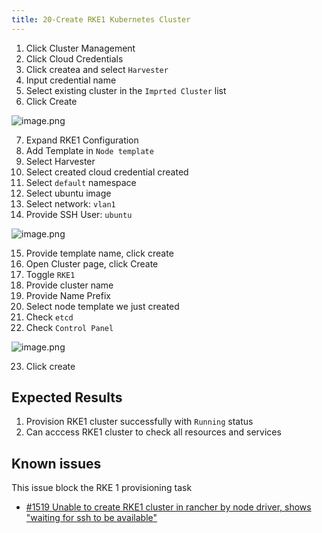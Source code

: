 ```yaml
---
title: 20-Create RKE1 Kubernetes Cluster	
---
```

1. Click Cluster Management
2. Click Cloud Credentials
3. Click createa and select `Harvester`
4. Input credential name
5. Select existing cluster in the `Imprted Cluster` list
6. Click Create

![image.png](https://images.zenhubusercontent.com/61519853321ea20d65443929/4a2f6a52-dac7-4a27-84b3-14cbeb4156aa)

7. Expand RKE1 Configuration
8. Add Template in `Node template`
9. Select Harvester
10. Select created cloud credential created
11. Select `default` namespace
12. Select ubuntu image 
13. Select network: `vlan1`
14. Provide SSH User: `ubuntu`

![image.png](https://images.zenhubusercontent.com/61519853321ea20d65443929/19ca6b90-4688-4ff3-8ecd-60982edf1950)

15. Provide template name, click create
16. Open Cluster page, click Create
17. Toggle `RKE1`
18. Provide cluster name
19. Provide Name Prefix
20. Select node template we just created
21. Check `etcd`
22. Check `Control Panel`

![image.png](https://images.zenhubusercontent.com/61519853321ea20d65443929/5242d19b-078b-4337-acd6-257ffc470e8e)

23. Click create

## Expected Results
1. Provision RKE1 cluster successfully with `Running` status
2. Can acccess RKE1 cluster to check all resources and services

## Known issues
This issue block the RKE 1 provisioning task
- [#1519 Unable to create RKE1 cluster in rancher by node driver, shows "waiting for ssh to be available"](https://github.com/harvester/harvester/issues/1519) 
